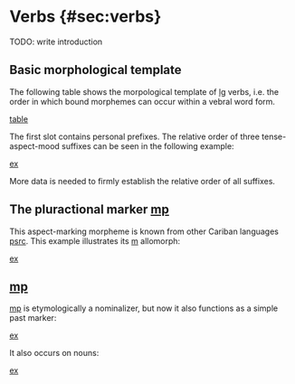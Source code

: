 # Verbs {#sec:verbs}

TODO: write introduction



## Basic morphological template

The following table shows the morpological template of [lg](yab) verbs, i.e. the order in which bound morphemes can occur within a vebral word form.

[table](verb_templ)

The first slot contains personal prefixes.
The relative order of three tense-aspect-mood suffixes can be seen in the following example:

[ex](ctorat-40)

More data is needed to firmly establish the relative order of all suffixes.


## The pluractional marker [mp](plur)
This aspect-marking morpheme is known from other Cariban languages [psrc](mattiola2020pluractional).
This example illustrates its [m](plur2) allomorph:

[ex](ctorat-40)

## [mp](pstjpe)
[mp](pstjpe) is etymologically a nominalizer, but now it also functions as a simple past marker:

[ex](anfoperso-02)

It also occurs on nouns:

[ex](anfoperso-17)
